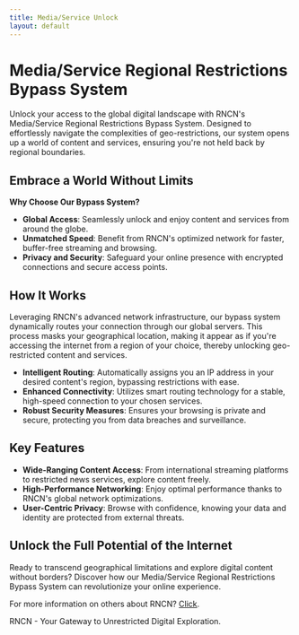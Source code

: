 ```yaml
---
title: Media/Service Unlock
layout: default
---
```


# Media/Service Regional Restrictions Bypass System

Unlock your access to the global digital landscape with RNCN's Media/Service Regional Restrictions Bypass System. Designed to effortlessly navigate the complexities of geo-restrictions, our system opens up a world of content and services, ensuring you're not held back by regional boundaries.

## Embrace a World Without Limits

**Why Choose Our Bypass System?**

- **Global Access**: Seamlessly unlock and enjoy content and services from around the globe.
- **Unmatched Speed**: Benefit from RNCN's optimized network for faster, buffer-free streaming and browsing.
- **Privacy and Security**: Safeguard your online presence with encrypted connections and secure access points.

## How It Works

Leveraging RNCN's advanced network infrastructure, our bypass system dynamically routes your connection through our global servers. This process masks your geographical location, making it appear as if you're accessing the internet from a region of your choice, thereby unlocking geo-restricted content and services.

- **Intelligent Routing**: Automatically assigns you an IP address in your desired content's region, bypassing restrictions with ease.
- **Enhanced Connectivity**: Utilizes smart routing technology for a stable, high-speed connection to your chosen services.
- **Robust Security Measures**: Ensures your browsing is private and secure, protecting you from data breaches and surveillance.

## Key Features

- **Wide-Ranging Content Access**: From international streaming platforms to restricted news services, explore content freely.
- **High-Performance Networking**: Enjoy optimal performance thanks to RNCN's global network optimizations.
- **User-Centric Privacy**: Browse with confidence, knowing your data and identity are protected from external threats.

## Unlock the Full Potential of the Internet

Ready to transcend geographical limitations and explore digital content without borders? Discover how our Media/Service Regional Restrictions Bypass System can revolutionize your online experience.

For more information on others about RNCN? [Click](https://rncn.net/).

RNCN - Your Gateway to Unrestricted Digital Exploration.